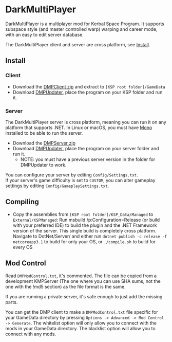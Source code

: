 # DarkMultiPlayer

DarkMultiPlayer is a multiplayer mod for Kerbal Space Program. It supports subspace style (and master controlled warp) warping and career mode, with an easy to edit server database.

The DarkMultiPlayer client and server are cross platform, see [Install](#install).

## Install
### Client
* Download the [DMPClient zip](https://spacedock.info/mod/10) and extract to `[KSP root folder]/GameData`
* Download [DMPUpdater](http://godarklight.privatedns.org/dmp/downloads/dmpupdater/), place the program on your KSP folder and run it.

### Server
The DarkMultiPlayer server is cross platform, meaning you can run it on any platform that supports .NET.
In Linux or macOS, you must have [Mono](http://mono-project.com) installed to be able to run the server.
* Download the [DMPServer zip](https://spacedock.info/mod/11/DarkMultiPlayer%20Server)
* Download [DMPUpdater](http://godarklight.privatedns.org/dmp/downloads/dmpupdater/), place the program on your server folder and run it.
  - NOTE: you must have a previous server version in the folder for DMPUpdater to work.

You can configure your server by editing `Config/Settings.txt`.  
If your server's game difficulty is set to `CUSTOM`, you can alter gameplay settings by editing `Config/GameplaySettings.txt`.

## Compiling
- Copy the assemblies from `[KSP root folder]/KSP_Data/Managed` to `External/KSPManaged`:
Run msbuild /p:Configuration=Release (or build with your preferred IDE) to build the plugin and the .NET Framework version of the server. This single build is completely cross platform.
Navigate to DotNet/Server/ and either run `dotnet publish -c release -f netcoreapp3.1` to build for only your OS, or `./compile.sh` to build for every OS

## Mod Control
Read `DMPModControl.txt`, it's commented. The file can be copied from a development KMPServer (The one where you can use SHA sums, not the one with the !md5 section) as the file format is the same.

If you are running a private server, it's safe enough to just add the missing parts.

You can get the DMP client to make a `DMPModControl.txt` file specific for your GameData directory by pressing `Options -> Advanced -> Mod Control -> Generate`. The whitelist option will only allow you to connect with the mods in your GameData directory. The blacklist option will allow you to connect with any mods.
